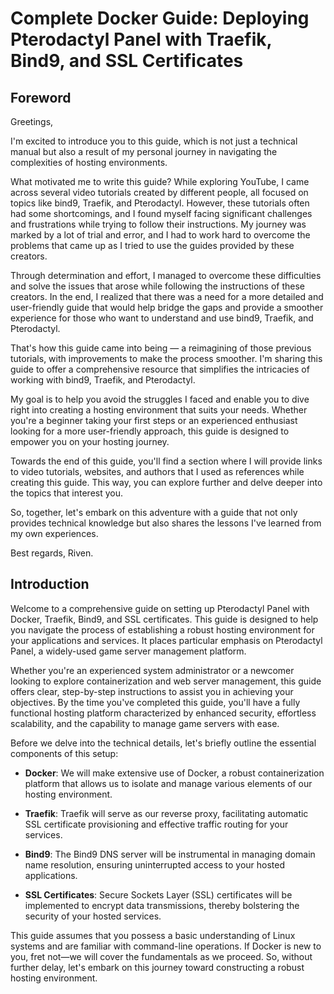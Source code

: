 # **Complete Docker Guide: Deploying Pterodactyl Panel with Traefik, Bind9, and SSL Certificates**

## **Foreword**

Greetings,

I'm excited to introduce you to this guide, which is not just a technical manual but also a result of my personal journey in navigating the complexities of hosting environments.

What motivated me to write this guide? While exploring YouTube, I came across several video tutorials created by different people, all focused on topics like bind9, Traefik, and Pterodactyl. However, these tutorials often had some shortcomings, and I found myself facing significant challenges and frustrations while trying to follow their instructions. My journey was marked by a lot of trial and error, and I had to work hard to overcome the problems that came up as I tried to use the guides provided by these creators.

Through determination and effort, I managed to overcome these difficulties and solve the issues that arose while following the instructions of these creators. In the end, I realized that there was a need for a more detailed and user-friendly guide that would help bridge the gaps and provide a smoother experience for those who want to understand and use bind9, Traefik, and Pterodactyl.

That's how this guide came into being — a reimagining of those previous tutorials, with improvements to make the process smoother. I'm sharing this guide to offer a comprehensive resource that simplifies the intricacies of working with bind9, Traefik, and Pterodactyl.

My goal is to help you avoid the struggles I faced and enable you to dive right into creating a hosting environment that suits your needs. Whether you're a beginner taking your first steps or an experienced enthusiast looking for a more user-friendly approach, this guide is designed to empower you on your hosting journey.

Towards the end of this guide, you'll find a section where I will provide links to video tutorials, websites, and authors that I used as references while creating this guide. This way, you can explore further and delve deeper into the topics that interest you.

So, together, let's embark on this adventure with a guide that not only provides technical knowledge but also shares the lessons I've learned from my own experiences.

Best regards, Riven.

## **Introduction**

Welcome to a comprehensive guide on setting up Pterodactyl Panel with Docker, Traefik, Bind9, and SSL certificates. This guide is designed to help you navigate the process of establishing a robust hosting environment for your applications and services. It places particular emphasis on Pterodactyl Panel, a widely-used game server management platform.

Whether you're an experienced system administrator or a newcomer looking to explore containerization and web server management, this guide offers clear, step-by-step instructions to assist you in achieving your objectives. By the time you've completed this guide, you'll have a fully functional hosting platform characterized by enhanced security, effortless scalability, and the capability to manage game servers with ease.

Before we delve into the technical details, let's briefly outline the essential components of this setup:

- **Docker**: We will make extensive use of Docker, a robust containerization platform that allows us to isolate and manage various elements of our hosting environment.

- **Traefik**: Traefik will serve as our reverse proxy, facilitating automatic SSL certificate provisioning and effective traffic routing for your services.

- **Bind9**: The Bind9 DNS server will be instrumental in managing domain name resolution, ensuring uninterrupted access to your hosted applications.

- **SSL Certificates**: Secure Sockets Layer (SSL) certificates will be implemented to encrypt data transmissions, thereby bolstering the security of your hosted services.

This guide assumes that you possess a basic understanding of Linux systems and are familiar with command-line operations. If Docker is new to you, fret not—we will cover the fundamentals as we proceed. So, without further delay, let's embark on this journey toward constructing a robust hosting environment.